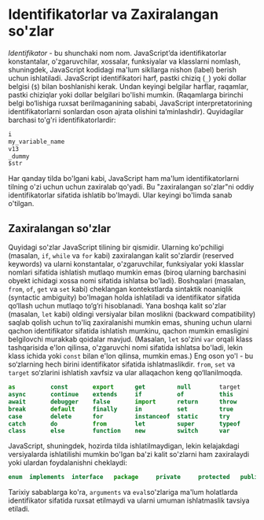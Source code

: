 # Identifikatorlar va Zaxiralangan so'zlar

_Identifikator_ - bu shunchaki nom nom. JavaScript’da identifikatorlar konstantalar, o'zgaruvchilar, xossalar, funksiyalar va klasslarni nomlash, shuningdek, JavaScript kodidagi ma'lum sikllarga nishon (label) berish uchun ishlatiladi. JavaScript identifikatori harf, pastki chiziq (`_`) yoki dollar belgisi (`$`) bilan boshlanishi kerak. Undan keyingi belgilar harflar, raqamlar, pastki chiziqlar yoki dollar belgilari bo'lishi mumkin. (Raqamlarga birinchi belgi bo‘lishiga ruxsat berilmaganining sababi, JavaScript interpretatorining identifikatorlarni sonlardan oson ajrata olishini ta’minlashdir). Quyidagilar barchasi to'g'ri identifikatorlardir:

```js
i
my_variable_name
v13
_dummy
$str
```

Har qanday tilda bo'lgani kabi, JavaScript ham ma'lum identifikatorlarni tilning o'zi uchun uchun zaxiralab qo'yadi. Bu "zaxiralangan so'zlar"ni oddiy identifikatorlar sifatida ishlatib bo'lmaydi. Ular keyingi bo'limda sanab o'tilgan.

## Zaxiralangan so'zlar

Quyidagi so'zlar JavaScript tilining bir qismidir. Ularning ko'pchiligi (masalan, `if`, `while` va `for` kabi) zaxiralangan kalit so'zlardir (reserved keywords) va ularni konstantalar, o'zgaruvchilar, funksiyalar yoki klasslar nomlari sifatida ishlatish mutlaqo mumkin emas (biroq ularning barchasini obyekt ichidagi xossa nomi sifatida ishlatsa bo'ladi). Boshqalari (masalan, `from`, `of`, `get` va `set` kabi) cheklangan kontekstlarda sintaktik noaniqlik (syntactic ambiguity) bo'lmagan holda ishlatiladi va identifikator sifatida qo‘llash uchun mutlaqo to‘g‘ri hisoblanadi. Yana boshqa kalit so'zlar (masalan, `let` kabi) oldingi versiyalar bilan moslikni (backward compatibility) saqlab qolish uchun to'liq zaxiralanishi mumkin emas, shuning uchun ularni qachon identifikator sifatida ishlatish mumkinu, qachon mumkin emasligini belgilovchi murakkab qoidalar mavjud. (Masalan, `let` so'zini `var` orqali klass tashqarisida e'lon qilinsa, o'zgaruvchi nomi sifatida ishlatsa bo'ladi, lekin klass ichida yoki `const` bilan e'lon qilinsa, mumkin emas.) Eng oson yo'l - bu so‘zlarning hech birini identifikator sifatida ishlatmaslikdir. `from`, `set` va `target` so‘zlarini ishlatish xavfsiz va ular allaqachon keng qo‘llanilmoqda.

```js
as          const       export      get         null        target      void
async       continue    extends     if          of          this        while
await       debugger    false       import      return      throw       with
break       default     finally     in          set         true        yield
case        delete      for         instanceof  static      try
catch       do          from        let         super       typeof
class       else        function    new         switch      var
```

JavaScript, shuningdek, hozirda tilda ishlatilmaydigan, lekin kelajakdagi versiyalarda ishlatilishi mumkin bo'lgan ba'zi kalit so'zlarni ham zaxiralaydi yoki ulardan foydalanishni cheklaydi:

```js
enum  implements  interface   package     private     protected   public
```

Tarixiy sabablarga ko'ra, `arguments` va `eval`so'zlariga ma'lum holatlarda identifikator sifatida ruxsat etilmaydi va ularni umuman ishlatmaslik tavsiya etiladi.
